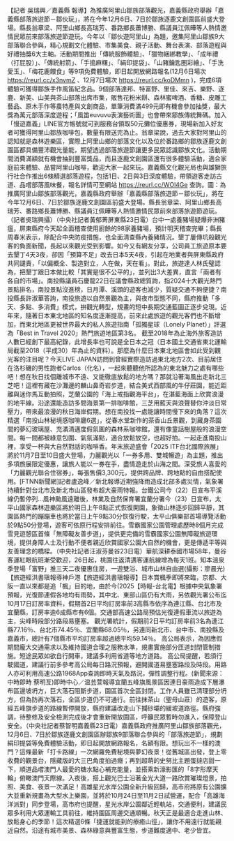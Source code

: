 【記者 吳瑞興／嘉義縣 報導】為推廣阿里山鄒族部落觀光，嘉義縣政府舉辦「嘉義縣部落旅遊節－鄒伙玩」，將在今年12月6日、7日於鄒族逐鹿文創園區前盛大登場。縣長翁章梁、阿里山鄉長高瑞芳、番路鄉長蕭博勝、縣議員江佩曄等人熱情邀情民眾前來部落旅遊節遊玩。今年以「鄒伙遊阿里山」為題，邀集阿里山鄒族9大部落聯合參與，精心規劃文化體驗、市集美食、親子活動、舞台表演、部落遊程與好禮抽獎6大主軸。活動期間推出「傳統服飾體驗」、「獵物綑綁教學」、「成年禮（打屁股）」、「傳統射箭」、「手搗麻糬」、「絹印提袋」、「山豬鑰匙圈彩繪」、「手洗愛玉」、「梅花鹿餵食」等9項免費體驗，即日起開放網路報名(12月6日場次 https://reurl.cc/x3nvmZ 、12月7日場次 https://reurl.cc/koDMmn )，完成6項體驗可獲得鄒族手作風笛紀念品。9個部落達邦、特富野、里佳、來吉、樂野、逐鹿、新美、山美與茶山部落出席市集，販售花粉米餅、森林蜜啤酒、香糖、皮雕工藝品、原木手作等農特產與文創商品，單筆消費滿499元即有機會參加抽獎，最大獎為萬元部落深度遊程；「風笛euvuvu表演藝術團」也會帶來鄒族傳統舞碼。加入「慢遊嘉義」LINE官方帳號就可到服務台領取50元攤位優惠券，現場新加入好友者可獲得阿里山鄒族咖啡包，數量有限送完為止。翁章梁說，過去大家對阿里山的認知就是森林遊樂區，實際上阿里山鄉的部落文化以及位於番路鄉的鄒族逐鹿文創園區都具備豐沛觀光量能，期望透過部落旅遊節讓更多民眾認識鄒族文化。活動期間消費滿額就有機會抽到豐富獎品，而且逐鹿文創園區還有很多體驗活動，適合家庭前來體驗、品嘗阿里山咖啡，歡迎大家一起來玩。嘉義縣文化觀光局也與雄獅旅行社合作推出6條精選部落遊程，包括1日、2日與3日深度體驗，帶領遊客走訪古道、品嚐部落風味餐，報名詳情可至網站 https://reurl.cc/WOl4Ge 查詢。圖：為推廣阿里山鄒族部落觀光，嘉義縣政府舉辦「嘉義縣部落旅遊節－鄒伙玩」，將在今年12月6日、7日於鄒族逐鹿文創園區前盛大登場。縣長翁章梁、阿里山鄉長高瑞芳、番路鄉長蕭博勝、縣議員江佩曄等人熱情邀情民眾前來部落旅遊節遊玩。（記者吳瑞興攝）（中央社記者黃郁菁屏東縣23日電）台中一處養豬場疑爆非洲豬瘟，屏東縣府今天起全面稽查使用廚餘的98家養豬場，預計明天稽查完畢；縣長周春米表示，除配合中央防疫措施，也全面清查縣內養豬情況。墾丁屢傳坑殺觀光客的負面新聞，長起以來觀光受到影響。如今又有網友分享，公司員工旅遊原本要去墾丁4天3夜，卻因「預算不足」改去日本5天4夜，引起在地業者與屏東縣政府共同譴責，「以偏概全、製造對立，人在做，天在看」。對此，旅遊達人林氏璧認為，把墾丁跟日本做比較「其實是很不公平的」，並列出3大差異，直言「兩者有各自的市場」。南投縣議員石慶龍22日在議會縣政總質詢，指2024十大觀光熱門景點排名，南投景點沒進榜，日月潭、溪頭的遊客也減少，質疑交通不夠便捷？南投縣長許淑華答詢，南投旅遊以自然景觀為主，與夜市型態不同，縣府推動「多天、多點、多消費」模式，拚觀光轉型，規畫的短中長期交通藍圖正逐步兌現。近年來，隨著日本東北地區的知名度逐漸提高，前來此處旅遊的觀光客們也不斷增加，而東北地區更被世界最大的私人旅遊指南「孤獨星球（Lonely Planet）」評選為「Best in Travel 2020」熱門旅遊地區第3名。 截至2018年為止海外旅客造訪人數已經創下最高紀錄，此增長率也可說是全日本之冠（日本國土交通省東北運輸局截至2018（平成30）年為止的資料）。那麼為什麼日本東北地區會如此受到觀光客的注目呢？今天LIVE JAPAN訪問到曾經實際造訪過東北地方2次、目前居住在洛杉磯的男性跑者Carlos（化名），一起來聽聽他所認為的東北魅力之處有哪些吧！想在秋日找個離城市不遠、又能徹底放鬆的地方嗎？那就沿著海風出走新北三芝吧！這裡有藏在沙灘邊的麟山鼻奇岩步道，結合美式西部風的牛仔莊園，能近距離與迷你馬互動拍照，芝蘭公園的「海上戒指觀海平台」，在湛藍海面上欣賞浪漫的地平線。沿途還能造訪多間海景第一排咖啡館，三芝用藍天與浪聲替你沖淡日常壓力，帶來最浪漫的秋日海岸假期。想在南投找一處能讓時間慢下來的角落？這次精選「南投山林秘境感咖啡廳6選」，從春水堂新作的茶香山丘景觀，到藏身茶園間的夢幻玻璃屋、充滿清邁度假氛圍的森林系咖啡館，還有像童話樹屋般的浪漫空間。每一間都被綠意包圍、氣氛滿點，適合放鬆放空，也超好拍。一起走進南投山裡，享受一杯與大自然對話的咖啡香。年末旅遊盛會「2025 ITF台北國際旅展」將於11月7日至10日盛大登場，力麗觀光以「一券多用、雙城暢遊」為主題，推出多項旅展限定優惠，讓旅人能以一券在手，盡情遊走於山海之間。深受旅人喜愛的「力麗觀光聯合住宿券」，每張售價3,300元，提供跨品牌、跨地點的自由搭配使用。[FTNN新聞網]記者盧逸峰／新北報導近期強降雨造成北部多處災情，氣象署持續針對台北市及新北市山區發布超大豪雨特報。台鐵公司今（22）日宣布平溪線仍暫停列...風神颱風遠離後，林業及自然保育署宜蘭分署今（23）日宣布，太平山國家森林遊樂區將於明日上午8點正式恢復開園，象徵山林逐步回歸平靜，其園區熱門的蹦蹦車也將於當日上午9點30分恢復行駛，太平山俱樂部首場導覽活動於9點50分登場，遊客可依原行程安排前往。雪霸國家公園管理處歷時8個月完成雪見遊憩區首條「無障礙友善步道」，提供更完備的雪霸國家公園無障礙旅遊環境，提供身障人士及行動不便者親近欣賞國家公園大自然的機會，更是傳遞平等與友善理念的橋樑。（中央社記者汪淑芬曼谷23日電）華航深耕泰國市場58年，曼谷客運紅眼航班漸受歡迎，26日起，桃園往返清邁客運航線增為每天1班。知本溫泉季登場「富野」推三天二夜優惠住房，一遊雙浴、城市山林自由選(攝影：廖晨光)【旅遊經洪書瑱報導神戶港【旅遊經洪書瑱報導】日本賞楓季即將來臨，京都、大阪一直以來都是追「楓」目的地，由於今(2025【時報-台北電】根據中央氣象署預報，光復節連假各地均有雨勢，其中北、東部山區仍有大雨，另依觀光署公布迄10月17日訂房率資料，假期首2日平均訂房率前3高縣市依序為連江縣、台北市及宜蘭縣，訂房率逾6成縣市有6個。交通部高速公路局預估光復連假車流以旅遊為主，尖峰時段部分路段易壅塞。 觀光署統計，假期前2日平均訂房率前3名為連江縣77.16％、台北市74.45％、宜蘭縣68.05％，另連同新北市、台中市、南投縣及嘉義市，總計有7個縣市平均訂房率超過總平均59.14％。 高公局表示，為因應假期間龐大交通需求以及維持國道合理之服務水準，規畫實施部分匝道封閉管制措施。短途民眾如欲自行開車，建議多利用省道等地方道路。 高公局提醒，若須行駛國道，建議行前多參考高公局每日路況預報，避開國道易壅塞路段及時段。用路人亦可利用高速公路1968App查詢即時天氣及路況，彈性調整行程。(新聞來源：中時即時 蔡明亙)即時中心／温芸萱報導宜蘭五峰旗風景區因連日豪雨造成下層瀑布區邊坡坍方，巨大落石阻斷步道，園區首次全區封閉。工作人員雖已清理部分坍方，但為防再次落石，全區步道仍不可通行。前往抹茶山（聖母山莊）的遊客，原經五峰旗步道的路線暫停開放，縣府建議改走山下攔砂壩的緩坡道路徑。縣府強調，待整修及安全檢測完成後才會重新開放園區，呼籲民眾暫時勿進入，保障登山安全。（中央社記者蔡智明嘉義縣23日電）嘉義縣政府推廣阿里山鄒族部落觀光，12月6日、7日於鄒族逐鹿文創園區辦鄒族9部落聯合參與的「部落旅遊節」，規劃絹印提袋等免費體驗活動，即日起開放網路報名，名額有限。想玩出不一樣的澳門？這條最新「打卡路線」一次網羅免費秘境與夢幻夜景！從舊城區出發，登上零收費的觀景台，隱藏版的大三巴角度拍過癮；再到超萌的史努比主題蛋撻店甜一下，順道品嚐澳門人最愛的糖水點心補充能量，並搭乘新濠影匯的「8字形摩天輪」俯瞰澳門天際線。入夜後，搭上觀光巴士沿著金光大道一路欣賞璀璨燈景，拍照、美食、夜景一次滿足！高雄星光水岸公園全新升級回歸，高市府將原有公園擴大並重新規畫為大型水上樂園，並將於10月24日至11月2日試營運，配合「高雄海洋派對」同步登場，高市府也提醒，星光水岸公園鄰近輕軌站，交通便利，建議民眾多利用大眾運輸工具前往，維持園區周邊交通順暢。秋天正是最適合走進山林、放鬆身心的季節！這次精選6條「捷運就能到的療癒山徑」，讓你不用遠行就能親近自然。沿途有城市美景、森林綠意與豐富生態，步道難度適中、老少皆宜。